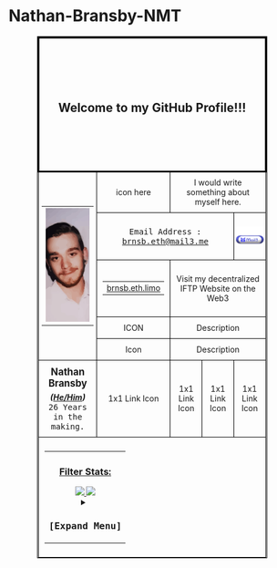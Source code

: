 # Nathan-Bransby-NMT

<p align="center">
<div style="margin: auto; width: 80%;">
  <table style="border: 1px solid #000; border-collapse: collapse; width: 100%;">
    <tr>
      <th style="border: 3px solid #000; text-align: center; padding: 80px 0;" colspan="7">
        <h2>Welcome to my GitHub Profile!!!</h2>
      </th>
    </tr>
    <tr>
      <!-- Profile Image -->
      <td style="border: 1px solid #000; text-align: center; padding: 5px;" colspan="3" rowspan="7">
        <table>
          <tr><td>
            <img alt="Profile hero image." src="./assets/svg/141193650.svg" style="width: 100%; height: 200px; object-fit: cover;">
          </td></tr></table>
      </td>
    </tr>
    <!-- Bio/Summary -->
    <tr>
      <td style="border: 1px solid #000; text-align: center; padding: 10px;" colspan="1" rowspan="2">icon here</td>
      <td style="border: 1px solid #000; text-align: center; padding: 10px;" colspan="3" rowspan="2">I would write something about myself here.</td>
    </tr>
    <tr></tr>
    <tr>
      <!-- Email Address -->
      <td style="border: 1px solid #000; text-align: center; padding: 10px;" colspan="3" rowspan="1">
        <p>
          <samp>Email Address : 
          <a href="mailto:brnsb.eth@mail3.me">brnsb.eth@mail3.me</a></samp>
        </p>
      </td>
      <td style="border: 1px solid #000; text-align: center; padding: 3px;" colspan="1" rowspan="1">
        <a href="mailto:brnsb.eth@mail3.me" style="text-decoration: none;">
          <img src="./assets/svg/mail3-btn.svg" alt="Contact me via email" 
               style="vertical-align: middle; height: auto; width:5em; object-fit: fill;">
        </a>
      </td>
    </tr>
    <tr>
      <!-- IFTP Web3 Site -->
      <td style="border: 1px solid #000; text-align: center; padding: 10px;" colspan="1">
        <table>
          <tr>
            <td><a href="https://brnsb.eth.limo">brnsb.eth.limo</a></td>
          </tr>
        </table>
      </td>
      <td style="border: 1px solid #000; text-align: center; padding: 10px;" colspan="3">
        <p>Visit my decentralized IFTP Website on the Web3</p> 
      </td>
    </tr>
    <tr>
      <td style="border: 1px solid #000; text-align: center; padding: 10px;" colspan="1">ICON</td>
      <td style="border: 1px solid #000; text-align: center; padding: 10px;" colspan="3">Description</td>
    </tr>
    <tr>
      <td style="border: 1px solid #000; text-align: center; padding: 10px;" colspan="1">Icon</td>
      <td style="border: 1px solid #000; text-align: center; padding: 10px;" colspan="3">Description</td>
    </tr>
    <tr>
      <td style="border: 1px solid #000; text-align: center; padding: 10px;" colspan="3">
        <big>
          <b>Nathan Bransby
            <sub><i>(<u>He/Him</u>)</i></sub><br>
          </b>
        </big>
        <samp>26 Years in the making.</samp>
      </td>
      <td style="border: 1px solid #000; text-align: center; padding: 10px;">1x1 Link Icon</td>
      <td style="border: 1px solid #000; text-align: center; padding: 10px;">1x1 Link Icon</td>
      <td style="border: 1px solid #000; text-align: center; padding: 10px;">1x1 Link Icon</td>
      <td style="border: 1px solid #000; text-align: center; padding: 10px;">1x1 Link Icon</td>
    </tr>
    <tr>
      <td style="border: 1px solid #000; text-align: center; padding: 10px;" 
          colspan="7">
          <table>
            <tr>
              <td>
		<div width=790 min-width=790 height=200 min-height=200>
		  <a hight=200 min-width=280 width=280 max-width=280 align="center" href=""><h3>Filter Stats:</h3></a>
		  <a  min-width=504 width=504 hight=200 min-width=280 align="center" href="https://github.com/Nathan-Bransby-NMT/github-readme-stats">
	            <img src="https://github-readme-stats.vercel.app/api/?username=Nathan-Bransby-NMT&theme=slateorange&show_icons=true&count_private=true"></img>
		  </a>
		  <a min-width=504 width=504 hight=200 min-width=280 align="center" href="https://github.com/Nathan-Bransby-NMT">
		    <img src="https://github-readme-streak-stats.herokuapp.com/?user=Nathan-Bransby-NMT&theme=slateorange"></img>
		  </a>
		</div>
                <details>
                  <summary><h3><samp>[Expand Menu]</samp></h3></summary><!--<a height=200 align="center" href=""><img src="./assets/svg/burger_menu.svg"></img></a></summary>-->
                  <table>
		    <tr>
		      <td>
			<details>
			  <summary><h2>Education</h2></summary>
			  <table>
			    <tr>
			      <th><h4><samp>North Metropolitan TAFE - 2024 [Semester </small> 1 - 2]<br>ICT50220 Diploma of Advanced Programming (Specialism) & Diploma of Back-End Web Development.</samp></h4></th>
			    </tr>
                    	    <tr>
			      <td>
				<div >
				  <a href="https://gist.github.com/Nathan-Bransby-NMT/Dual-Diploma-2024">
				    <img height=200 align="center" src="https://github-readme-stats.vercel.app/api/pin/?username=Nathan-Bransby-NMT&repo=Dual-Diploma-2024&theme=gotham" 
				         alt="North Metropolian - Dual Diploma 2024 (Back-End Web Development and Advanced Programming)">
				    </img>
				  </a>
				  <a href="https://gist.github.com/Nathan-Bransby-NMT/Dual-Diploma-2024">
				    <img height=200 align="center" 
					 src="https://github-readme-stats.vercel.app/api/top-langs/?username=Nathan-Bransby-NMT&layout=compact&repo=Dual-Diploma-2024&langs_count=10&theme=gotham"
				         alt="North Metropolian - Dual Diploma 2024 (Back-End Web Development and Advanced Programming)">
				    </img>
				  </a>
	      		        </div>
		      	      </td>
		            </tr>
			  </table>
			</details>
		      </td>
		    </tr>
                  </table>
                  <table>
                    <tr>
		      <td>
		      	<details>
			  <summary><h2>Projects</h2>
			  </summary>
			  <table>
			    <tr>
			      <th width=100% height=200 align="center">
				<h4><samp>OcrRoo - [2024 - Present]</samp></h4>
				<p><samp>OcrRoo is an AI Powered OCR Code Recognition & Extraction Tool that is designed to assist visually impaired<br>
				   developers in interpreting video content such as Youtube programming tutorials.<br>
				   The user uploads a video to the program, where our AI text extraction model analyses over the video<br>
				   , identifying extractable 
				   code.</samp>
				</p>
			      </th>
			    </tr>
			    <tr>
			      <td>
			        <div>
				  <a href="https://gist.github.com/Nathan-Bransby-NMT/dip-programming-prj-advanced-gui-evolve">
				    <img height="auto" width=504 max-width=504 align="center" src="https://github-readme-stats.vercel.app/api/pin/?username=Nathan-Bransby-NMT&repo=dip-programming-prj-advanced-gui-evolve&theme=gotham"
				         alt="OcrRoo - Repository">
				    </img>
				  </a>
				  <a href="https://gist.github.com/Nathan-Bransby-NMT/dip-programming-prj-advanced-gui-evolve">
				    <img height=200 max-width=280 width=280 align="center" src="https://github-readme-stats.vercel.app/api/top-langs/?username=Nathan-Bransby-NMT&layout=compact&repo=dip-programming-prj-advanced-gui-evolve&exclude_repo=Dual-Diploma-2024,MFGJ-2023-TopDown-Adventure,DuckDrivenTesting&langs_count=10&theme=gotham" 
				         alt="North Metropolian - OcrRoo Stats">
				    </img>
				  </a>
	      		        </div>
			      </td>
			    </tr>
			  </table>
			</details>
		      </td>
		    </tr>
                  </table>
                </details>
              </td>
            </tr>
          </table>
      </td>
    </tr>
  </table>
</div>
</p>
